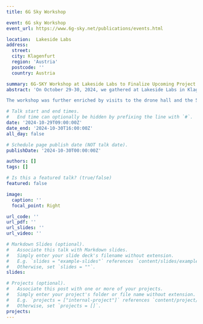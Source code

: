 ```yaml
---
title: 6G Sky Workshop

event: 6G sky Workshop
event_url: https://www.6g-sky.net/publications/events.html

location:  Lakeside Labs 
address:
  street: 
  city: Klagenfurt
  region: 'Austria'
  postcode: ''
  country: Austria

summary: 6G-SKY Workshop at Lakeside Labs to Finalize Upcoming Project Milestones
abstract: 'On October 29-30, 2024, we gathered at Lakeside Labs in Klagenfurt, Austria, for an in-person workshop to finalize the details of our upcoming project demonstrations and dissemination activities—a significant step as we approach the project’s conclusion. Special thanks to Lakeside Labs and to Christian Raffelsberger and Christian Bettstetter for hosting!

The workshop was further enriched by visits to the drone hall and the 5G playground, adding valuable perspectives to our discussions and planning.'

# Talk start and end times.
#   End time can optionally be hidden by prefixing the line with `#`.
date: '2024-10-29T09:00:00Z'
date_end: '2024-10-30T16:00:00Z'
all_day: false

# Schedule page publish date (NOT talk date).
publishDate: '2024-10-30T00:00:00Z'

authors: []
tags: []

# Is this a featured talk? (true/false)
featured: false

image:
  caption: ''
  focal_point: Right

url_code: ''
url_pdf: ''
url_slides: ''
url_video: ''

# Markdown Slides (optional).
#   Associate this talk with Markdown slides.
#   Simply enter your slide deck's filename without extension.
#   E.g. `slides = "example-slides"` references `content/slides/example-slides.md`.
#   Otherwise, set `slides = ""`.
slides:

# Projects (optional).
#   Associate this post with one or more of your projects.
#   Simply enter your project's folder or file name without extension.
#   E.g. `projects = ["internal-project"]` references `content/project/deep-learning/index.md`.
#   Otherwise, set `projects = []`.
projects:
---
```


<!-- Slides can be added in a few ways:

- **Create** slides using Wowchemy's [_Slides_](https://docs.hugoblox.com/managing-content/#create-slides) feature and link using `slides` parameter in the front matter of the talk file
- **Upload** an existing slide deck to `static/` and link using `url_slides` parameter in the front matter of the talk file
- **Embed** your slides (e.g. Google Slides) or presentation video on this page using [shortcodes](https://docs.hugoblox.com/writing-markdown-latex/).

Further event details, including page elements such as image galleries, can be added to the body of this page. -->
